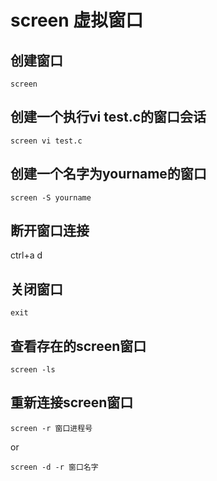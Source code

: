 # screen 虚拟窗口
## 创建窗口
```
screen
```
## 创建一个执行vi test.c的窗口会话
```
screen vi test.c
```
## 创建一个名字为yourname的窗口
```
screen -S yourname
```
## 断开窗口连接
ctrl+a  d
## 关闭窗口
```
exit
```
## 查看存在的screen窗口
```
screen -ls
```
## 重新连接screen窗口
```
screen -r 窗口进程号
```
or
```
screen -d -r 窗口名字 
